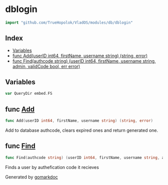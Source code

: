 <!-- Code generated by gomarkdoc. DO NOT EDIT -->

# dblogin

```go
import "github.com/TrueHopolok/VladOS/modules/db/dblogin"
```

## Index

- [Variables](<#variables>)
- [func Add\(userID int64, firstName, username string\) \(string, error\)](<#Add>)
- [func Find\(authcode string\) \(userID int64, firstName, username string, admin, validCode bool, err error\)](<#Find>)


## Variables

<a name="QueryDir"></a>

```go
var QueryDir embed.FS
```

<a name="Add"></a>
## func [Add](<https://github.com/TrueHopolok/VladOS/blob/main/modules/db/dblogin/dblogin.go#L19>)

```go
func Add(userID int64, firstName, username string) (string, error)
```

Add to database authcode, clears expired ones and return generated one.

<a name="Find"></a>
## func [Find](<https://github.com/TrueHopolok/VladOS/blob/main/modules/db/dblogin/dblogin.go#L80>)

```go
func Find(authcode string) (userID int64, firstName, username string, admin, validCode bool, err error)
```

Finds a user by authefication code it recieves

Generated by [gomarkdoc](<https://github.com/princjef/gomarkdoc>)

